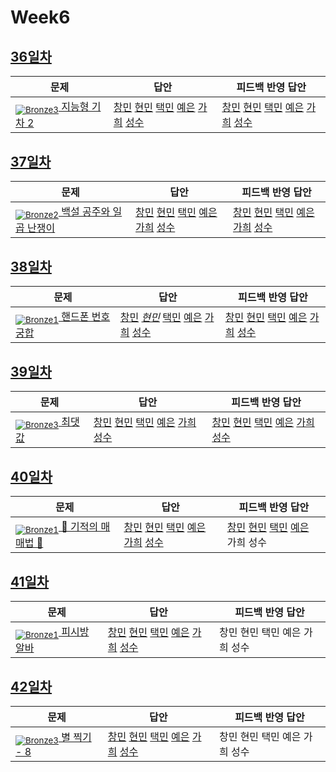[Unrated]: https://user-images.githubusercontent.com/33937365/126247607-85783912-c11a-4d50-ac36-8cc7dcb75cd2.png
[Bronze5]: https://user-images.githubusercontent.com/33937365/126247611-e362d727-17a4-4737-a232-5827e185ab7c.png
[Bronze4]: https://user-images.githubusercontent.com/33937365/126247612-89cbc675-e1d4-43a2-950b-1cb014dca697.png
[Bronze3]: https://user-images.githubusercontent.com/33937365/126247613-b8408610-7bc4-40f8-804f-a30a45ddbb68.png
[Bronze2]: https://user-images.githubusercontent.com/33937365/126247614-d85dc6ff-a520-4c00-82bd-eb593b156bd8.png
[Bronze1]: https://user-images.githubusercontent.com/33937365/126247616-04b2ab30-9891-4b7b-8cb4-38e99b97e834.png
[Silver5]: https://user-images.githubusercontent.com/33937365/126247618-38c5c905-672b-4d75-808e-8a7d45ea577d.png
[Silver4]: https://user-images.githubusercontent.com/33937365/126247620-ba2d1b96-b0aa-4b88-80c5-71569c69bbc3.png
[Silver3]: https://user-images.githubusercontent.com/33937365/126247621-1b55b7f4-3a79-4348-8a63-f00c1813853e.png
[Silver2]: https://user-images.githubusercontent.com/33937365/126247622-a83b30a9-6618-4593-b775-6f6730afd3f6.png
[Silver1]: https://user-images.githubusercontent.com/33937365/126247625-8d82f8ab-6f95-4ef8-a243-be31f548596e.png

# Week6

## [36일차](Day36)

| 문제                 | 답안 | 피드백 반영 답안 |
| -------------------- | ---- | ---------------- |
| [<sub>![Bronze3]</sub> 지능형 기차 2](https://www.acmicpc.net/problem/2460) | [창민](Day36/kcm_2460.java) [현민](Day36/shm_2460.java) [택민](Day36/jtm_2460.java) [예은](Day36/lye_2460.py) [가희](Day36/kkh_2460.py) [성수](Day36/ass_2460.java) | [창민](Day36/kcm_fb_2460.java) [현민](Day36/shm_2460.java) [택민](Day36/jtm_2460.java)  [예은](Day36/lye_2460.py) [가희](Day36/kkh_2460.py) [성수](Day36/ass_2460_fb.java)             |


## [37일차](Day37)

| 문제                 | 답안 | 피드백 반영 답안 |
| -------------------- | ---- | ---------------- |
| [<sub>![Bronze2]</sub> 백설 공주와 일곱 난쟁이](https://www.acmicpc.net/problem/3040) | [창민](Day37/kcm_3040.java) [현민](Day37/shm_3040.java) [택민](Day37/jtm_3040.java) [예은](Day37/lye_3040.py) [가희](Day37/kkh_3040.py) [성수](Day37/ass_3040.java) | [창민](Day37/kcm_fb_3040.java) [현민](Day37/shm_3040.java) [택민](Day37/jtm_fb_3040.java) [예은](Day37/lye_3040.py) [가희](Day37/kkh_fb_3040.py) [성수](Day37/ass_fb_3040.java)             |

## [38일차](Day38)

| 문제                 | 답안 | 피드백 반영 답안 |
| -------------------- | ---- | ---------------- |
| [<sub>![Bronze1]</sub> 핸드폰 번호 궁합](https://www.acmicpc.net/problem/17202) | [창민](Day38/kcm_17202.java) *[현민](Day38/shm_17202.java)* [택민](Day38/jtm_17202.java) [예은](Day38/lye_17202.py) [가희](Day38/kkh_17202.py) [성수](Day38/ass_17202.java) | [창민](Day38/kcm_fb_17202.java) [현민](Day38/shm_17202_fb.java) [택민](Day38/jtm_fb_17202.java) [예은](Day38/lye_17202.py) [가희](Day38/kkh_fb_17202.py) [성수](Day38/ass_fb_17202.java)             |

## [39일차](Day39)

| 문제                 | 답안 | 피드백 반영 답안 |
| -------------------- | ---- | ---------------- |
| [<sub>![Bronze3]</sub> 최댓값](https://www.acmicpc.net/problem/2566) | [창민](Day39/kcm_2566.java) [현민](Day39/shm_2566.java) [택민](Day39/jtm_2566.java) [예은](Day39/lye_2566.py) [가희](Day39/kkh_2566.py) [성수](Day39/ass_2566.java) | [창민](Day39/kcm_fb_2566.java) [현민](Day39/shm_2566.java) [택민](Day39/jtm_fb_2566.java) [예은](Day39/lye_2566.py) [가희](Day39/kkh_2566.py) [성수](Day39/ass_fb_2566.java)             |

## [40일차](Day40)

| 문제                 | 답안 | 피드백 반영 답안 |
| -------------------- | ---- | ---------------- |
| [<sub>![Bronze1]</sub> 🐜 기적의 매매법 🐜](https://www.acmicpc.net/problem/20546) | [창민](Day40/kcm_20546.java) [현민](Day40/shm_20546.java) [택민](Day40/jtm_20546.java) [예은](Day40/lye_20546.py) [가희](Day40/kkh_20546.py) [성수](Day40/ass_20546.java) | [창민](Day40/kcm_fb_20546.java) [현민](Day40/shm_20546.java) [택민](Day40/jtm_20546.java) [예은](Day40/lye_20546.py) 가희 성수             |

## [41일차](Day41)

| 문제                 | 답안 | 피드백 반영 답안 |
| -------------------- | ---- | ---------------- |
| [<sub>![Bronze1]</sub> 피시방 알바](https://www.acmicpc.net/problem/1453) | [창민](Day41/kcm_1453.java) [현민](Day41/shm_1453.java) [택민](Day41/jtm_1453.java) [예은](Day41/lye_1453.py) [가희](Day41/kkh_1453.py) [성수](Day41/ass_1453.java) | 창민 현민 택민 예은 가희 성수             |

## [42일차](Day42)

| 문제                 | 답안 | 피드백 반영 답안 |
| -------------------- | ---- | ---------------- |
| [<sub>![Bronze3]</sub> 별 찍기 - 8](https://www.acmicpc.net/problem/2445) | [창민](Day42/kcm_2445.java) [현민](Day42/shm_2445.java) [택민](Day42/jtm_2445.java) [예은](Day42/lye_2445.py) [가희](Day42/kkh_2445.py) [성수](Day42/ass_2445.java) | 창민 현민 택민 예은 가희 성수             |
